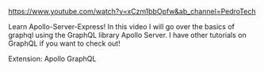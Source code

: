 https://www.youtube.com/watch?v=xCzm1bbOpfw&ab_channel=PedroTech

Learn Apollo-Server-Express! In this video I will go over the basics of graphql using the GraphQL library Apollo Server. I have other tutorials on GraphQL if you want to check out!

Extension: Apollo GraphQL
